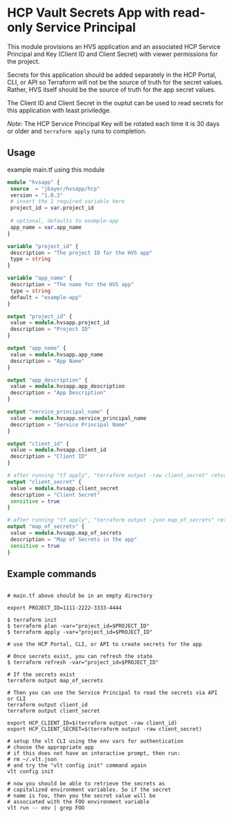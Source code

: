 # HCP Vault Secrets App with read-only Service Principal

This module provisions an HVS application and an associated
 HCP Service Principal and Key (Client ID and Client Secret) 
 with viewer permissions for the project.

Secrets for this application should be added separately in the 
 HCP Portal, CLI, or API so Terraform will not be the 
 source of truth for the secret values. Rather, HVS itself should 
 be the source of truth for the app secret values.

The Client ID and Client Secret in the ouptut can be used to read
secrets for this application with least priviledge.

*Note:* The HCP Service Principal Key will be rotated each time it
 is 30 days or older and `terraform apply` runs to completion.

 ## Usage

example main.tf using this module

 ```terraform
module "hvsapp" {
  source  = "jbayer/hvsapp/hcp"
  version = "1.0.3"
  # insert the 1 required variable here
  project_id = var.project_id
  
  # optional, defaults to example-app
  app_name = var.app_name
}

variable "project_id" {
  description = "The project ID for the HVS app"
  type = string
}

variable "app_name" {
  description = "The name for the HVS app"
  type = string
  default = "example-app"
}

output "project_id" {
  value = module.hvsapp.project_id
  description = "Project ID"
}

output "app_name" {
  value = module.hvsapp.app_name
  description = "App Name"
}

output "app_description" {
  value = module.hvsapp.app_description
  description = "App Description"
}

output "service_principal_name" {
  value = module.hvsapp.service_principal_name
  description = "Service Principal Name"
}

output "client_id" {
  value = module.hvsapp.client_id
  description = "Client ID"
}

# after running "tf apply", "terraform output -raw client_secret" returns the client_secret
output "client_secret" {
  value = module.hvsapp.client_secret
  description = "Client Secret"
  sensitive = true  
}

# after running "tf apply", "terraform output -json map_of_secrets" returns the map
output "map_of_secrets" {
  value = module.hvsapp.map_of_secrets
  description = "Map of Secrets in the app"
  sensitive = true  
}
```

## Example commands
```shell

# main.tf above should be in an empty directory

export PROJECT_ID=1111-2222-3333-4444

$ terraform init
$ terraform plan -var="project_id=$PROJECT_ID"
$ terraform apply -var="project_id=$PROJECT_ID"

# use the HCP Portal, CLI, or API to create secrets for the app

# Once secrets exist, you can refresh the state
$ terraform refresh -var="project_id=$PROJECT_ID"

# If the secrets exist
terraform output map_of_secrets

# Then you can use the Service Principal to read the secrets via API or CLI
terraform output client_id
terraform output client_secret

export HCP_CLIENT_ID=$(terraform output -raw client_id)
export HCP_CLIENT_SECRET=$(terraform output -raw client_secret)

# setup the vlt CLI using the env vars for authentication
# choose the appropriate app
# if this does not have an interactive prompt, then run: 
# rm ~/.vlt.json
# and try the "vlt config init" command again
vlt config init

# now you should be able to retrieve the secrets as
# capitalized environment variables. So if the secret
# name is foo, then you the secret value will be 
# associated with the FOO environment variable  
vlt run -- env | grep FOO

```